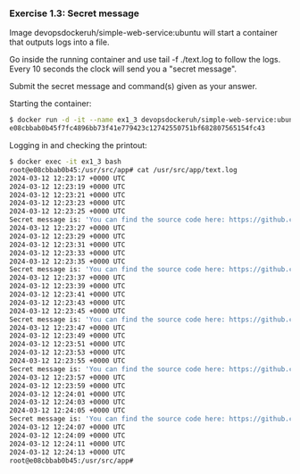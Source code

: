 ### Exercise 1.3: Secret message

Image devopsdockeruh/simple-web-service:ubuntu will start a container that outputs logs into a file. 

Go inside the running container and use tail -f ./text.log to follow the logs. Every 10 seconds the clock will send you a "secret message".

Submit the secret message and command(s) given as your answer.

Starting the container:
```Bash
$ docker run -d -it --name ex1_3 devopsdockeruh/simple-web-service:ubuntu
e08cbbab0b45f7fc4896bb73f41e779423c12742550751bf682807565154fc43
```

Logging in and checking the printout:
```Bash
$ docker exec -it ex1_3 bash
root@e08cbbab0b45:/usr/src/app# cat /usr/src/app/text.log
2024-03-12 12:23:17 +0000 UTC
2024-03-12 12:23:19 +0000 UTC
2024-03-12 12:23:21 +0000 UTC
2024-03-12 12:23:23 +0000 UTC
2024-03-12 12:23:25 +0000 UTC
Secret message is: 'You can find the source code here: https://github.com/docker-hy'
2024-03-12 12:23:27 +0000 UTC
2024-03-12 12:23:29 +0000 UTC
2024-03-12 12:23:31 +0000 UTC
2024-03-12 12:23:33 +0000 UTC
2024-03-12 12:23:35 +0000 UTC
Secret message is: 'You can find the source code here: https://github.com/docker-hy'
2024-03-12 12:23:37 +0000 UTC
2024-03-12 12:23:39 +0000 UTC
2024-03-12 12:23:41 +0000 UTC
2024-03-12 12:23:43 +0000 UTC
2024-03-12 12:23:45 +0000 UTC
Secret message is: 'You can find the source code here: https://github.com/docker-hy'
2024-03-12 12:23:47 +0000 UTC
2024-03-12 12:23:49 +0000 UTC
2024-03-12 12:23:51 +0000 UTC
2024-03-12 12:23:53 +0000 UTC
2024-03-12 12:23:55 +0000 UTC
Secret message is: 'You can find the source code here: https://github.com/docker-hy'
2024-03-12 12:23:57 +0000 UTC
2024-03-12 12:23:59 +0000 UTC
2024-03-12 12:24:01 +0000 UTC
2024-03-12 12:24:03 +0000 UTC
2024-03-12 12:24:05 +0000 UTC
Secret message is: 'You can find the source code here: https://github.com/docker-hy'
2024-03-12 12:24:07 +0000 UTC
2024-03-12 12:24:09 +0000 UTC
2024-03-12 12:24:11 +0000 UTC
2024-03-12 12:24:13 +0000 UTC
root@e08cbbab0b45:/usr/src/app#
```